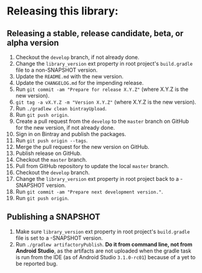 # Releasing this library:

## Releasing a stable, release candidate, beta, or alpha version

1. Checkout the `develop` branch, if not already done.
2. Change the `library_version` ext property in root project's `build.gradle` file to a non-SNAPSHOT version.
3. Update the `README.md` with the new version.
4. Update the `CHANGELOG.md` for the impending release.
5. Run `git commit -am "Prepare for release X.Y.Z"` (where X.Y.Z is the new version).
6. `git tag -a vX.Y.Z -m "Version X.Y.Z"` (where X.Y.Z is the new version).
7. Run `./gradlew clean bintrayUpload`.
8. Run `git push origin`.
9. Create a pull request from the `develop` to the `master` branch on GitHub for the new version, if not already done.
10. Sign in on Bintray and publish the packages.
11. Run `git push origin --tags`.
12. Merge the pull request for the new version on GitHub.
13. Publish release on GitHub.
14. Checkout the `master` branch.
15. Pull from GitHub repository to update the local `master` branch.
16. Checkout the `develop` branch.
17. Change the `library_version` ext property in root project back to a -SNAPSHOT version.
18. Run `git commit -am "Prepare next development version."`.
19. Run `git push origin`.

## Publishing a SNAPSHOT

1. Make sure `library_version` ext property in root project's `build.gradle` file is set to
a -SNAPSHOT version.
2. Run `./gradlew artifactoryPublish`. **Do it from command line,
not from Android Studio**, as the artifacts are not uploaded when the
gradle task is run from the IDE (as of Android Studio `3.1.0-rc01`) because
of a yet to be reported bug.
